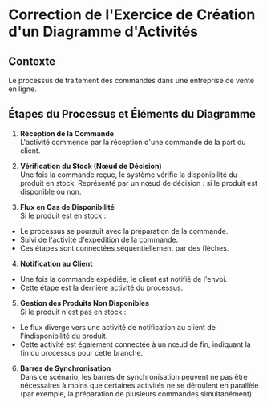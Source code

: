 # Correction de l'Exercice de Création d'un Diagramme d'Activités

## Contexte
Le processus de traitement des commandes dans une entreprise de vente en ligne.

## Étapes du Processus et Éléments du Diagramme

1. **Réception de la Commande**  
L'activité commence par la réception d'une commande de la part du client.

2. **Vérification du Stock (Nœud de Décision)**  
Une fois la commande reçue, le système vérifie la disponibilité du produit en stock.
Représenté par un nœud de décision : si le produit est disponible ou non.

3. **Flux en Cas de Disponibilité**  
Si le produit est en stock :
- Le processus se poursuit avec la préparation de la commande.
- Suivi de l'activité d'expédition de la commande.
- Ces étapes sont connectées séquentiellement par des flèches.

4. **Notification au Client**  
- Une fois la commande expédiée, le client est notifié de l'envoi.
- Cette étape est la dernière activité du processus.

5. **Gestion des Produits Non Disponibles**  
Si le produit n'est pas en stock :
- Le flux diverge vers une activité de notification au client de l'indisponibilité du produit.
- Cette activité est également connectée à un nœud de fin, indiquant la fin du processus pour cette branche.

6. **Barres de Synchronisation**  
Dans ce scénario, les barres de synchronisation peuvent ne pas être nécessaires à moins que certaines activités ne se déroulent en parallèle (par exemple, la préparation de plusieurs commandes simultanément).